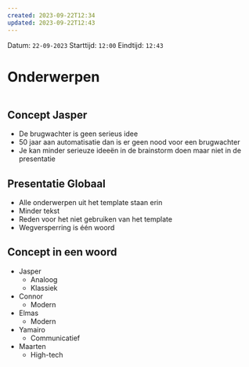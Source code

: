 ```yaml
---
created: 2023-09-22T12:34
updated: 2023-09-22T12:43
---
```

Datum: `22-09-2023`
Starttijd: `12:00`
Eindtijd: ` 12:43 `

# Onderwerpen
```toc
```

## Concept Jasper
- De brugwachter is geen serieus idee
- 50 jaar aan automatisatie dan is er geen nood voor een brugwachter 
- Je kan minder serieuze ideeën in de brainstorm doen maar niet in de presentatie

## Presentatie Globaal
- Alle onderwerpen uit het template staan erin
- Minder tekst
- Reden voor het niet gebruiken van het template
- Wegversperring is één woord

## Concept in een woord 
- Jasper 
	- Analoog
	- Klassiek
- Connor
	- Modern
- Elmas
	- Modern 
- Yamairo
	- Communicatief
- Maarten
	- High-tech
